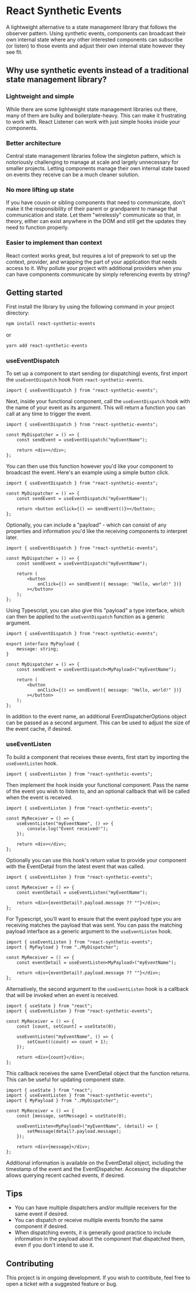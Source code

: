 # React Synthetic Events

A lightweight alternative to a state management library that follows the observer pattern. Using synthetic events, components can broadcast their own internal state where any other interested components can subscribe (or listen) to those events and adjust their own internal state however they see fit.

## Why use synthetic events instead of a traditional state management library?

### Lightweight and simple

While there are some lightweight state management libraries out there, many of them are bulky and boilerplate-heavy. This can make it frustrating to work with. React Listener can work with just simple hooks inside your components.

### Better architecture

Central state management libraries follow the singleton pattern, which is notoriously challenging to manage at scale and largely unnecessary for smaller projects. Letting components manage their own internal state based on events they receive can be a much cleaner solution.

### No more lifting up state

If you have cousin or sibling components that need to communicate, don't make it the responsibility of their parent or grandparent to manage that communication and state. Let them "wirelessly" communicate so that, in theory, either can exist anywhere in the DOM and still get the updates they need to function properly.

### Easier to implement than context

React context works great, but requires a lot of prepwork to set up the context, provider, and wrapping the part of your application that needs access to it. Why pollute your project with additional providers when you can have components communicate by simply referencing events by string?

## Getting started

First install the library by using the following command in your project directory:

```sh
npm install react-synthetic-events
```

or

```sh
yarn add react-synthetic-events
```

### useEventDispatch

To set up a component to start sending (or dispatching) events, first import the `useEventDispatch` hook from `react-synthetic-events`.

```tsx
import { useEventDispatch } from "react-synthetic-events";
```

Next, inside your functional component, call the `useEventDispatch` hook with the name of your event as its argument. This will return a function you can call at any time to trigger the event.

```tsx
import { useEventDispatch } from "react-synthetic-events";

const MyDispatcher = () => {
	const sendEvent = useEventDispatch("myEventName");

	return <div></div>;
};
```

You can then use this function however you'd like your component to broadcast the event. Here's an example using a simple button click.

```tsx
import { useEventDispatch } from "react-synthetic-events";

const MyDispatcher = () => {
	const sendEvent = useEventDispatch("myEventName");

	return <button onClick={() => sendEvent()}></button>;
};
```

Optionally, you can include a "payload" - which can consist of any properties and information you'd like the receiving components to interpret later.

```tsx
import { useEventDispatch } from "react-synthetic-events";

const MyDispatcher = () => {
	const sendEvent = useEventDispatch("myEventName");

	return (
		<button
			onClick={() => sendEvent({ message: "Hello, world!" })}
		></button>
	);
};
```

Using Typescript, you can also give this "payload" a type interface, which can then be applied to the `useEventDispatch` function as a generic argument.

```tsx
import { useEventDispatch } from "react-synthetic-events";

export interface MyPayload {
	message: string;
}

const MyDispatcher = () => {
	const sendEvent = useEventDispatch<MyPayload>("myEventName");

	return (
		<button
			onClick={() => sendEvent({ message: "Hello, world!" })}
		></button>
	);
};
```

In addition to the event name, an additional EventDispatcherOptions object can be passed as a second argument. This can be used to adjust the size of the event cache, if desired.

### useEventListen

To build a component that receives these events, first start by importing the `useEventListen` hook.

```tsx
import { useEventListen } from "react-synthetic-events";
```

Then implement the hook inside your functional component. Pass the name of the event you wish to listen to, and an optional callback that will be called when the event is received.

```tsx
import { useEventListen } from "react-synthetic-events";

const MyReceiver = () => {
	useEventListen("myEventName", () => {
		console.log("Event received!");
	});

	return <div></div>;
};
```

Optionally you can use this hook's return value to provide your component with the EventDetail from the latest event that was called.

```tsx
import { useEventListen } from "react-synthetic-events";

const MyReceiver = () => {
	const eventDetail = useEventListen("myEventName");

	return <div>{eventDetail?.payload.message ?? ""}</div>;
};
```

For Typescript, you'll want to ensure that the event payload type you are receiving matches the payload that was sent. You can pass the matching payload interface as a generic argument to the `useEventListen` hook.

```tsx
import { useEventListen } from "react-synthetic-events";
import { MyPayload } from "./MyDispatcher";

const MyReceiver = () => {
	const eventDetail = useEventListen<MyPayload>("myEventName");

	return <div>{eventDetail?.payload.message ?? ""}</div>;
};
```

Alternatively, the second argument to the `useEventListen` hook is a callback that will be invoked when an event is received.

```tsx
import { useState } from "react";
import { useEventListen } from "react-synthetic-events";

const MyReceiver = () => {
	const [count, setCount] = useState(0);

	useEventListen("myEventName", () => {
		setCount((count) => count + 1);
	});

	return <div>{count}</div>;
};
```

This callback receives the same EventDetail object that the function returns. This can be useful for updating component state.

```tsx
import { useState } from "react";
import { useEventListen } from "react-synthetic-events";
import { MyPayload } from "./MyDispatcher";

const MyReceiver = () => {
	const [message, setMessage] = useState(0);

	useEventListen<MyPayload>("myEventName", (detail) => {
		setMessage(detail?.payload.message);
	});

	return <div>{message}</div>;
};
```

Additional information is available on the EventDetail object, including the timestamp of the event and the EventDispatcher. Accessing the dispatcher allows querying recent cached events, if desired.

## Tips

-   You can have multiple dispatchers and/or multiple receivers for the same event if desired.
-   You can dispatch or receive multiple events from/to the same component if desired.
-   When dispatching events, it is generally good practice to include information in the payload about the component that dispatched them, even if you don't intend to use it.

## Contributing

This project is in ongoing development. If you wish to contribute, feel free to open a ticket with a suggested feature or bug.

